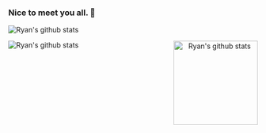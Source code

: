### Nice to meet you all. 👋

![Ryan's github stats](https://activity-graph.herokuapp.com/graph?username=Ryan-zyy&theme=github)

<div align="center">
    <a href="https://github.com/Ryan-zyy">
        <img align="left" src="https://github-readme-stats.vercel.app/api?username=Ryan-zyy&theme=tokyonight&show_icons=true&icon_color=CE1D2D&include_all_commits=true&hide=prs" alt="Ryan's github stats"/>
    </a>
    <a href="https://github.com/Ryan-zyy">
        <img align="right" src="https://github-readme-stats.vercel.app/api/top-langs/?username=Ryan-zyy&layout=compact&show_icons=truee&include_all_commits=true&theme=tokyonight" alt="Ryan's github stats" style="height: 170px" />
    </a>
</div>
